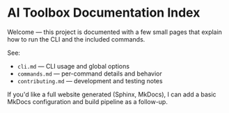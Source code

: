 # AI Toolbox Documentation Index

Welcome — this project is documented with a few small pages that explain how to run the CLI and the included commands.

See:

- `cli.md` — CLI usage and global options
- `commands.md` — per-command details and behavior
- `contributing.md` — development and testing notes

If you'd like a full website generated (Sphinx, MkDocs), I can add a basic MkDocs configuration and build pipeline as a follow-up.
